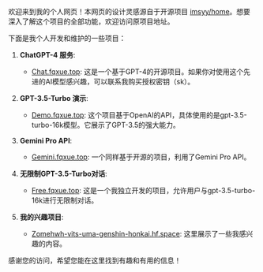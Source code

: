 欢迎来到我的个人网页！本网页的设计灵感源自于开源项目 [imsyy/home](https://github.com/imsyy/home.git)。想要深入了解这个项目的全部功能，欢迎访问原项目地址。

下面是我个人开发和维护的一些项目：

1. **ChatGPT-4 服务**:
   - [Chat.fqxue.top](https://chat.fqxue.top/): 这是一个基于GPT-4的开源项目。如果你对使用这个先进的AI模型感兴趣，可以联系我购买授权密钥（sk）。

2. **GPT-3.5-Turbo 演示**:
   - [Demo.fqxue.top](https://demo.fqxue.top/): 这个项目基于OpenAI的API，具体使用的是gpt-3.5-turbo-16k模型。它展示了GPT-3.5的强大能力。

3. **Gemini Pro API**:
   - [Gemini.fqxue.top](https://gemini.fqxue.top/): 一个同样基于开源的项目，利用了Gemini Pro API。

4. **无限制GPT-3.5-Turbo对话**:
   - [Free.fqxue.top](https://free.fqxue.top/): 这是一个我独立开发的项目，允许用户与gpt-3.5-turbo-16k进行无限制对话。

5. **我的兴趣项目**:
   - [Zomehwh-vits-uma-genshin-honkai.hf.space](https://zomehwh-vits-uma-genshin-honkai.hf.space/): 这里展示了一些我感兴趣的内容。

感谢您的访问，希望您能在这里找到有趣和有用的信息！
